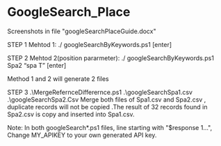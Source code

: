 # GoogleSearch_Place

Screenshots in file "googleSearchPlaceGuide.docx"

STEP 1
Mehtod 1:   ./ googleSearchByKeywords.ps1 [enter]
 
STEP 2
Mehtod 2(position pararmeter):   ./ googleSearchByKeywords.ps1 Spa2 “spa T” [enter]      
 
Method 1 and 2 will generate 2 files
 
STEP 3
.\MergeRefernceDifferernce.ps1 .\googleSearchSpa1.csv .\googleSearchSpa2.Csv
Merge both files of Spa1.csv and Spa2.csv , duplicate records will not be copied .The result of 32 records found in Spa2.csv is copy and inserted into Spa1.csv. 
 
Note: In both googleSearch*.ps1 files, line starting with "$response 1...", Change MY_APIKEY to your own generated API key.